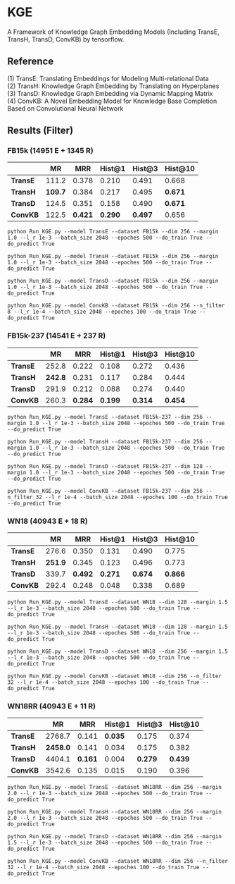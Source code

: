 # KGE
A Framework of Knowledge Graph Embedding Models (Including TransE, TransH, TransD, ConvKB) by tensorflow.

## Reference
(1) TransE: Translating Embeddings for Modeling Multi-relational Data   
(2) TransH: Knowledge Graph Embedding by Translating on Hyperplanes  
(3) TransD: Knowledge Graph Embedding via Dynamic Mapping Matrix  
(4) ConvKB: A Novel Embedding Model for Knowledge Base Completion Based on Convolutional Neural Network  

## Results (Filter)      
### FB15k (14951 E + 1345 R)
|            | **MR** | **MRR** |**Hist@1**|**Hist@3**|**Hist@10**|
|     --     |   --   |    --   |    --    |    --    |    --     |
| **TransE** | 111.2 | 0.378 | 0.210 | 0.491 | 0.668 |
| **TransH** | **109.7** | 0.384 | 0.217 | 0.495 | **0.671** |
| **TransD** | 124.5 | 0.351 | 0.158 | 0.490 | **0.671** |
| **ConvKB** | 122.5 | **0.421** | **0.290** | **0.497** | 0.656 |

```
python Run_KGE.py --model TransE --dataset FB15k --dim 256 --margin 1.0 --l_r 1e-3 --batch_size 2048 --epoches 500 --do_train True --do_predict True
```
```
python Run_KGE.py --model TransH --dataset FB15k --dim 256 --margin 1.0 --l_r 1e-3 --batch_size 2048 --epoches 500 --do_train True --do_predict True
```
```
python Run_KGE.py --model TransD --dataset FB15k --dim 256 --margin 1.0 --l_r 1e-3 --batch_size 2048 --epoches 500 --do_train True --do_predict True
```
```
python Run_KGE.py --model ConvKB --dataset FB15k --dim 256 --n_filter 8 --l_r 1e-4 --batch_size 2048 --epoches 100 --do_train True --do_predict True
```

### FB15k-237 (14541 E + 237 R)
|            | **MR** | **MRR** |**Hist@1**|**Hist@3**|**Hist@10**|
|     --     |   --   |    --   |    --    |    --    |    --     |
| **TransE** | 252.8 | 0.222 | 0.108 | 0.272 | 0.436 |
| **TransH** | **242.8** | 0.231 | 0.117 | 0.284 | 0.444 |
| **TransD** | 291.9 | 0.212 | 0.088 | 0.274 | 0.440 |
| **ConvKB** | 260.3 | **0.284** | **0.199** | **0.314** | **0.454** |

```
python Run_KGE.py --model TransE --dataset FB15k-237 --dim 256 --margin 1.0 --l_r 1e-3 --batch_size 2048 --epoches 500 --do_train True --do_predict True
```
```
python Run_KGE.py --model TransH --dataset FB15k-237 --dim 256 --margin 1.0 --l_r 1e-3 --batch_size 2048 --epoches 500 --do_train True --do_predict True
```
```
python Run_KGE.py --model TransD --dataset FB15k-237 --dim 128 --margin 1.0 --l_r 1e-3 --batch_size 2048 --epoches 500 --do_train True --do_predict True
```
```
python Run_KGE.py --model ConvKB --dataset FB15k-237 --dim 256 --n_filter 32 --l_r 1e-4 --batch_size 2048 --epoches 100 --do_train True --do_predict True
```

### WN18 (40943 E + 18 R)
|            | **MR** | **MRR** |**Hist@1**|**Hist@3**|**Hist@10**|
|     --     |   --   |    --   |    --    |    --    |    --     |
| **TransE** | 276.6 | 0.350 | 0.131 | 0.490 | 0.775 |
| **TransH** | **251.9** | 0.345 | 0.123 | 0.496 | 0.773 |
| **TransD** | 339.7 | **0.492** | **0.271** | **0.674** | **0.866** |
| **ConvKB** | 292.4 | 0.248 | 0.048 | 0.338 | 0.689 |

```
python Run_KGE.py --model TransE --dataset WN18 --dim 128 --margin 1.5 --l_r 1e-3 --batch_size 2048 --epoches 500 --do_train True --do_predict True
```
```
python Run_KGE.py --model TransH --dataset WN18 --dim 128 --margin 1.5 --l_r 1e-3 --batch_size 2048 --epoches 500 --do_train True --do_predict True
```
```
python Run_KGE.py --model TransD --dataset WN18 --dim 256 --margin 1.5 --l_r 1e-3 --batch_size 2048 --epoches 500 --do_train True --do_predict True
```
```
python Run_KGE.py --model ConvKB --dataset WN18 --dim 256 --n_filter 32 --l_r 1e-4 --batch_size 2048 --epoches 100 --do_train True --do_predict True
```

### WN18RR (40943 E + 11 R)
|            | **MR** | **MRR** |**Hist@1**|**Hist@3**|**Hist@10**|
|     --     |   --   |    --   |    --    |    --    |    --     |
| **TransE** | 2768.7 | 0.141 | **0.035** | 0.175 | 0.374 |
| **TransH** | **2458.0** | 0.141 | 0.034 | 0.175 | 0.382 |
| **TransD** | 4404.1 | **0.161** | 0.004 | **0.279** | **0.439** |
| **ConvKB** | 3542.6 | 0.135 | 0.015 | 0.190 | 0.396 |

```
python Run_KGE.py --model TransE --dataset WN18RR --dim 256 --margin 2.0 --l_r 1e-3 --batch_size 2048 --epoches 500 --do_train True --do_predict True
```
```
python Run_KGE.py --model TransH --dataset WN18RR --dim 256 --margin 2.0 --l_r 1e-3 --batch_size 2048 --epoches 500 --do_train True --do_predict True
```
```
python Run_KGE.py --model TransD --dataset WN18RR --dim 256 --margin 1.5 --l_r 1e-3 --batch_size 2048 --epoches 500 --do_train True --do_predict True
```
```
python Run_KGE.py --model ConvKB --dataset WN18RR --dim 256 --n_filter 32 --l_r 1e-4 --batch_size 2048 --epoches 100 --do_train True --do_predict True
```
